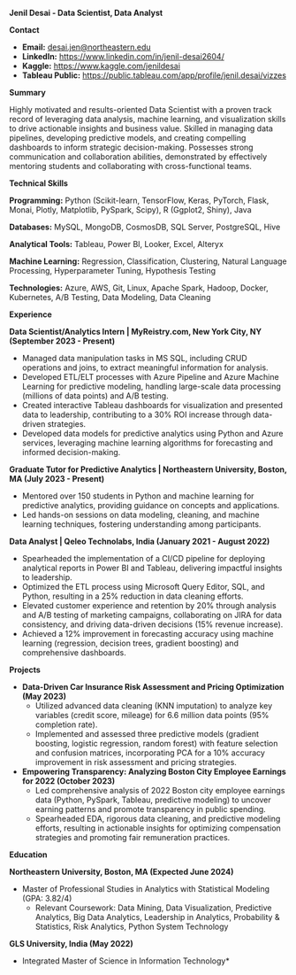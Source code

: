 

**Jenil Desai - Data Scientist, Data Analyst**

**Contact**

* **Email:** desai.jen@northeastern.edu
* **LinkedIn:** https://www.linkedin.com/in/jenil-desai2604/
* **Kaggle:** https://www.kaggle.com/jenildesai
* **Tableau Public:** https://public.tableau.com/app/profile/jenil.desai/vizzes

**Summary**

Highly motivated and results-oriented Data Scientist with a proven track record of leveraging data analysis, machine learning, and visualization skills to drive actionable insights and business value. Skilled in managing data pipelines, developing predictive models, and creating compelling dashboards to inform strategic decision-making. Possesses strong communication and collaboration abilities, demonstrated by effectively mentoring students and collaborating with cross-functional teams.

**Technical Skills**

**Programming:** Python (Scikit-learn, TensorFlow, Keras, PyTorch, Flask, Monai, Plotly, Matplotlib, PySpark, Scipy), R (Ggplot2, Shiny), Java

**Databases:** MySQL, MongoDB, CosmosDB, SQL Server, PostgreSQL, Hive

**Analytical Tools:** Tableau, Power BI, Looker, Excel, Alteryx

**Machine Learning:** Regression, Classification, Clustering, Natural Language Processing, Hyperparameter Tuning, Hypothesis Testing

**Technologies:** Azure, AWS, Git, Linux, Apache Spark, Hadoop, Docker, Kubernetes, A/B Testing, Data Modeling, Data Cleaning

**Experience**

**Data Scientist/Analytics Intern | MyReistry.com, New York City, NY (September 2023 - Present)**

* Managed data manipulation tasks in MS SQL, including CRUD operations and joins, to extract meaningful information for analysis.
* Developed ETL/ELT processes with Azure Pipeline and Azure Machine Learning for predictive modeling, handling large-scale data processing (millions of data points) and A/B testing.
* Created interactive Tableau dashboards for visualization and presented data to leadership, contributing to a 30% ROI increase through data-driven strategies.
* Developed data models for predictive analytics using Python and Azure services, leveraging machine learning algorithms for forecasting and informed decision-making.

**Graduate Tutor for Predictive Analytics | Northeastern University, Boston, MA (July 2023 - Present)**

* Mentored over 150 students in Python and machine learning for predictive analytics, providing guidance on concepts and applications.
* Led hands-on sessions on data modeling, cleaning, and machine learning techniques, fostering understanding among participants.

**Data Analyst | Qeleo Technolabs, India (January 2021 - August 2022)**

* Spearheaded the implementation of a CI/CD pipeline for deploying analytical reports in Power BI and Tableau, delivering impactful insights to leadership.
* Optimized the ETL process using Microsoft Query Editor, SQL, and Python, resulting in a 25% reduction in data cleaning efforts.
* Elevated customer experience and retention by 20% through analysis and A/B testing of marketing campaigns, collaborating on JIRA for data consistency, and driving data-driven decisions (15% revenue increase).
* Achieved a 12% improvement in forecasting accuracy using machine learning (regression, decision trees, gradient boosting) and comprehensive dashboards.

**Projects**

* **Data-Driven Car Insurance Risk Assessment and Pricing Optimization (May 2023)**
    * Utilized advanced data cleaning (KNN imputation) to analyze key variables (credit score, mileage) for 6.6 million data points (95% completion rate).
    * Implemented and assessed three predictive models (gradient boosting, logistic regression, random forest) with feature selection and confusion matrices, incorporating PCA for a 10% accuracy improvement in risk assessment and pricing strategies.
* **Empowering Transparency: Analyzing Boston City Employee Earnings for 2022 (October 2023)**
    * Led comprehensive analysis of 2022 Boston city employee earnings data (Python, PySpark, Tableau, predictive modeling) to uncover earning patterns and promote transparency in public spending.
    * Spearheaded EDA, rigorous data cleaning, and predictive modeling efforts, resulting in actionable insights for optimizing compensation strategies and promoting fair remuneration practices.

**Education**

**Northeastern University, Boston, MA (Expected June 2024)**
* Master of Professional Studies in Analytics with Statistical Modeling (GPA: 3.82/4)
    * Relevant Coursework: Data Mining, Data Visualization, Predictive Analytics, Big Data Analytics, Leadership in Analytics, Probability & Statistics, Risk Analytics, Python System Technology

**GLS University, India (May 2022)**
* Integrated Master of Science in Information Technology*
